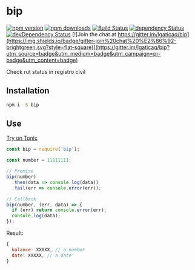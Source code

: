 # bip

[![npm version](https://img.shields.io/npm/v/bip.svg?style=flat-square)](https://www.npmjs.com/package/bip)
[![npm downloads](https://img.shields.io/npm/dm/bip.svg?style=flat-square)](https://www.npmjs.com/package/bip)
[![Build Status](https://img.shields.io/travis/lgaticaq/bip.svg?style=flat-square)](https://travis-ci.org/lgaticaq/bip)
[![dependency Status](https://img.shields.io/david/lgaticaq/bip.svg?style=flat-square)](https://david-dm.org/lgaticaq/bip#info=dependencies)
[![devDependency Status](https://img.shields.io/david/dev/lgaticaq/bip.svg?style=flat-square)](https://david-dm.org/lgaticaq/bip#info=devDependencies)
[![Join the chat at https://gitter.im/lgaticaq/bip](https://img.shields.io/badge/gitter-join%20chat%20%E2%86%92-brightgreen.svg?style=flat-square)](https://gitter.im/lgaticaq/bip?utm_source=badge&utm_medium=badge&utm_campaign=pr-badge&utm_content=badge)

Check rut status in registro civil

## Installation

```bash
npm i -S bip
```

## Use

[Try on Tonic](https://tonicdev.com/npm/bip)
```js
const bip = require('bip');

const number = 11111111;

// Promise
bip(number)
  .then(data => console.log(data))
  .fail(err => console.error(err));

// Callback
bip(number, (err, data) => {
  if (err) return console.error(err);
  console.log(data);
});
```

Result:

```js
{
  balance: XXXXX, // a number
  date: XXXXX, // a date
}
```
